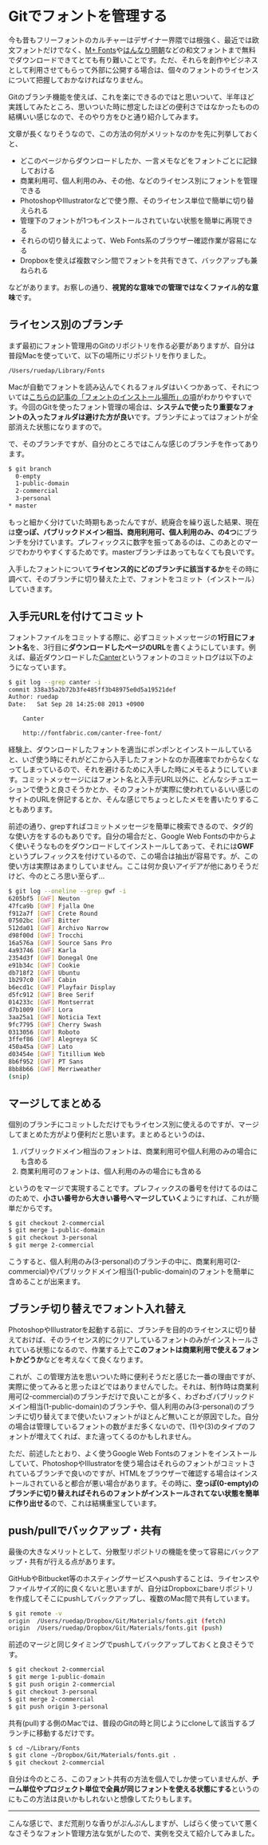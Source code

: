 # Gitでフォントを管理する

今も昔もフリーフォントのカルチャーはデザイナー界隈では根強く、最近では欧文フォントだけでなく、[M+ Fonts](http://mplus-fonts.sourceforge.jp/)や[はんなり明朝](http://typingart.net/)などの和文フォントまで無料でダウンロードできてとても有り難いことです。ただ、それらを創作やビジネスとして利用させてもらって外部に公開する場合は、個々のフォントのライセンスについて把握しておかなければなりません。

Gitのブランチ機能を使えば、これを楽にできるのではと思いついて、半年ほど実践してみたところ、思いついた時に想定したほどの便利さではなかったものの結構いい感じなので、そのやり方をひと通り紹介してみます。

文章が長くなりそうなので、この方法の何がメリットなのかを先に列挙しておくと、

- どこのページからダウンロードしたか、一言メモなどをフォントごとに記録しておける
- 商業利用可、個人利用のみ、その他、などのライセンス別にフォントを管理できる
- PhotoshopやIllustratorなどで使う際、そのライセンス単位で簡単に切り替えられる
- 管理下のフォントが1つもインストールされていない状態を簡単に再現できる
- それらの切り替えによって、Web Fonts系のブラウザー確認作業が容易になる
- Dropboxを使えば複数マシン間でフォントを共有できて、バックアップも兼ねられる

などがあります。お察しの通り、**視覚的な意味での管理ではなくファイル的な意味**です。

## ライセンス別のブランチ

まず最初にフォント管理用のGitのリポジトリを作る必要がありますが、自分は普段Macを使っていて、以下の場所にリポジトリを作りました。

~~~ txt
/Users/ruedap/Library/Fonts
~~~

Macが自動でフォントを読み込んでくれるフォルダはいくつかあって、それについては[こちらの記事の「フォントのインストール場所」の項](http://www.dtp-transit.jp/font/post_1303.html)がわかりやすいです。今回のGitを使ったフォント管理の場合は、**システムで使ったり重要なフォントの入ったフォルダは避けた方が良い**です。ブランチによってはフォントが全部消えた状態になりますので。

で、そのブランチですが、自分のところではこんな感じのブランチを作ってあります。

~~~ sh
$ git branch
  0-empty
  1-public-domain
  2-commercial
  3-personal
* master
~~~

もっと細かく分けていた時期もあったんですが、統廃合を繰り返した結果、現在は**空っぽ、パブリックドメイン相当、商用利用可、個人利用のみ、の4つ**にブランチを分けています。プレフィックスに数字を振ってあるのは、このあとのマージでわかりやすくするためです。masterブランチはあってもなくても良いです。

入手したフォントについて<strong>ライセンス的にどのブランチに該当するか</strong>をその時に調べて、そのブランチに切り替えた上で、フォントをコミット（インストール）していきます。

## 入手元URLを付けてコミット

フォントファイルをコミットする際に、必ずコミットメッセージの**1行目にフォント名**を、3行目に**ダウンロードしたページのURL**を書くようにしています。例えば、最近ダウンロードした[Canter](http://fontfabric.com/canter-free-font/)というフォントのコミットログは以下のようになっています。

~~~ sh
$ git log --grep canter -i
commit 338a35a2b72b3fe485ff3b48975e0d5a19521def
Author: ruedap
Date:   Sat Sep 28 14:25:08 2013 +0900

    Canter

    http://fontfabric.com/canter-free-font/
~~~

経験上、ダウンロードしたフォントを適当にポンポンとインストールしていると、いざ使う時にそれがどこから入手したフォントなのか高確率でわからなくなってしまっているので、それを避けるために入手した時にメモるようにしています。コミットメッセージにはフォント名と入手元URL以外に、どんなシチュエーションで使うと良さそうかとか、そのフォントが実際に使われているいい感じのサイトのURLを併記するとか、そんな感じでちょっとしたメモを書いたりすることもあります。

前述の通り、grepすればコミットメッセージを簡単に検索できるので、タグ的な使い方をするのもありです。自分の場合だと、Google Web Fontsの中からよく使いそうなものをダウンロードしてインストールしてあって、それには**GWF**というプレフィックスを付けているので、この場合は抽出が容易です。が、この使い方は実際はあまりしていません。ここは何か良いアイデアが他にありそうだけど、今のところ思い至らず…

~~~ sh
$ git log --oneline --grep gwf -i
6205bf5 [GWF] Neuton
47fca9b [GWF] Fjalla One
f912a7f [GWF] Crete Round
07502bc [GWF] Bitter
512da01 [GWF] Archivo Narrow
d98f00d [GWF] Trocchi
16a576a [GWF] Source Sans Pro
4a93746 [GWF] Karla
2354d3f [GWF] Donegal One
e91b34c [GWF] Cookie
db718f2 [GWF] Ubuntu
1b297c0 [GWF] Cabin
b6ecd1c [GWF] Playfair Display
d5fc912 [GWF] Bree Serif
014233c [GWF] Montserrat
d7b1009 [GWF] Lora
3aa25a1 [GWF] Noticia Text
9fc7795 [GWF] Cherry Swash
0313056 [GWF] Roboto
3ffef86 [GWF] Alegreya SC
450a45a [GWF] Lato
d03454e [GWF] Titillium Web
8b6f952 [GWF] PT Sans
8bb8b66 [GWF] Merriweather
(snip)
~~~

## マージしてまとめる

個別のブランチにコミットしただけでもライセンス別に使えるのですが、マージしてまとめた方がより便利だと思います。まとめるというのは、

1. パブリックドメイン相当のフォントは、商業利用可や個人利用のみの場合にも含める
2. 商業利用可のフォントは、個人利用のみの場合にも含める

というのをマージで実現することです。プレフィックスの番号を付けてるのはこのためで、**小さい番号から大きい番号へマージしていく**ようにすれば、これが簡単だからです。

~~~ sh
$ git checkout 2-commercial
$ git merge 1-public-domain
$ git checkout 3-personal
$ git merge 2-commercial
~~~

こうすると、個人利用のみ(3-personal)のブランチの中に、商業利用可(2-commercial)やパブリックドメイン相当(1-public-domain)のフォントを簡単に含めることが出来ます。

## ブランチ切り替えでフォント入れ替え

PhotoshopやIllustratorを起動する前に、ブランチを目的のライセンスに切り替えておけば、そのライセンス的にクリアしているフォントのみがインストールされている状態になるので、作業する上で**このフォントは商業利用で使えるフォントかどうか**などを考えなくて良くなります。

これが、この管理方法を思いついた時に便利そうだと感じた一番の理由ですが、実際に使ってみると思ったほどではありませんでした。それは、制作時は商業利用可(2-commercial)のブランチだけで良いことが多く、わざわざパブリックドメイン相当(1-public-domain)のブランチや、個人利用のみ(3-personal)のブランチに切り替えてまで使いたいフォントがほとんど無いことが原因でした。自分の場合は管理しているフォントの数がまだ多くないので、(1)や(3)のタイプのフォントが増えてくれば、また違ってくるのかもしれません。

ただ、前述したとおり、よく使うGoogle Web Fontsのフォントをインストールしていて、PhotoshopやIllustratorを使う場合はそれらのフォントがコミットされているブランチで良いのですが、HTMLをブラウザーで確認する場合はインストールされていると都合が悪い場合があります。その時に、**空っぽ(0-empty)のブランチに切り替えればそれらのフォントがインストールされてない状態を簡単に作り出せる**ので、これは結構重宝しています。

## push/pullでバックアップ・共有

最後の大きなメリットとして、分散型リポジトリの機能を使って容易にバックアップ・共有が行える点があります。

GitHubやBitbucket等のホスティングサービスへpushすることは、ライセンスやファイルサイズ的に良くないと思いますが、自分はDropboxにbareリポジトリを作成してそこにpushしてバックアップし、複数のMac間で共有しています。

~~~ sh
$ git remote -v
origin	/Users/ruedap/Dropbox/Git/Materials/fonts.git (fetch)
origin	/Users/ruedap/Dropbox/Git/Materials/fonts.git (push)
~~~

前述のマージと同じタイミングでpushしてバックアップしておくと良さそうです。

~~~ sh
$ git checkout 2-commercial
$ git merge 1-public-domain
$ git push origin 2-commercial
$ git checkout 3-personal
$ git merge 2-commercial
$ git push origin 3-personal
~~~

共有(pull)する側のMacでは、普段のGitの時と同じようにcloneして該当するブランチに移動するだけです。

~~~ sh
$ cd ~/Library/Fonts
$ git clone ~/Dropbox/Git/Materials/fonts.git .
$ git checkout 2-commercial
~~~

自分は今のところ、このフォント共有の方法を個人でしか使っていませんが、**チーム単位やプロジェクト単位で全員が同じフォントを使える状態にする**というのにもこの方法は良いかもしれないと想像してたりもします。

* * *

こんな感じで、まだ荒削りな香りがぷんぷんしますが、しばらく使っていて悪くなさそうなフォント管理方法な気がしたので、実例を交えて紹介してみました。
